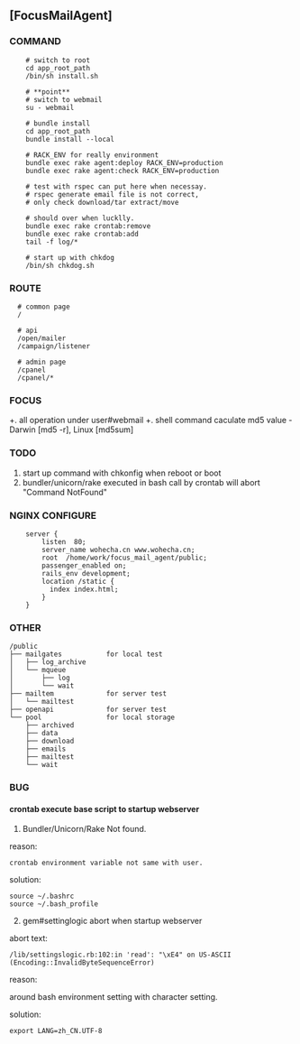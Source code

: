 ## [FocusMailAgent]

### COMMAND

```
    # switch to root
    cd app_root_path
    /bin/sh install.sh

    # **point**
    # switch to webmail
    su - webmail

    # bundle install
    cd app_root_path
    bundle install --local
    
    # RACK_ENV for really environment
    bundle exec rake agent:deploy RACK_ENV=production
    bundle exec rake agent:check RACK_ENV=production
    
    # test with rspec can put here when necessay.
    # rspec generate email file is not correct, 
    # only check download/tar extract/move
    
    # should over when lucklly.
    bundle exec rake crontab:remove
    bundle exec rake crontab:add
    tail -f log/*
    
    # start up with chkdog
    /bin/sh chkdog.sh
```

### ROUTE

```
  # common page
  /

  # api
  /open/mailer
  /campaign/listener

  # admin page
  /cpanel
  /cpanel/*
```

### FOCUS

  +. all operation under user#webmail 
  +. shell command caculate md5 value - Darwin [md5 -r], Linux [md5sum]

### TODO

  1. start up command with chkonfig when reboot or boot 
  2. bundler/unicorn/rake executed in bash call by crontab will abort "Command NotFound"


### NGINX CONFIGURE

```
    server {
        listen  80;
        server_name wohecha.cn www.wohecha.cn;
        root  /home/work/focus_mail_agent/public;
        passenger_enabled on;
        rails_env development;
        location /static {
          index index.html;
        }
    }
```

### OTHER

````
/public
├── mailgates           for local test
│   ├── log_archive
│   └── mqueue
│       ├── log
│       └── wait
├── mailtem             for server test
│   └── mailtest
├── openapi             for server test
└── pool                for local storage
    ├── archived
    ├── data
    ├── download
    ├── emails
    ├── mailtest
    └── wait
````

### BUG

#### crontab execute base script to startup webserver

1. Bundler/Unicorn/Rake Not found.

reason: 

  `crontab environment variable not same with user.`

solution: 
    
  ````
  source ~/.bashrc 
  source ~/.bash_profile
  ````
2. gem#settinglogic abort when startup webserver

abort text:

  ````
  /lib/settingslogic.rb:102:in 'read': "\xE4" on US-ASCII (Encoding::InvalidByteSequenceError)
  ````
reason:

  around bash environment setting with character setting.

solution:

  ````
  export LANG=zh_CN.UTF-8
  ````

